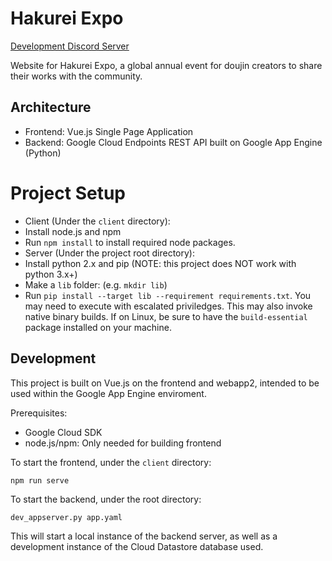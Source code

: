 # Hakurei Expo

[Development Discord Server](https://discord.gg/7drdA3j)

Website for Hakurei Expo, a global annual event for doujin creators to share
their works with the community.

## Architecture

 * Frontend: Vue.js Single Page Application
 * Backend: Google Cloud Endpoints REST API built on Google App Engine (Python)

# Project Setup

 * Client (Under the `client` directory):
  * Install node.js and npm
  * Run `npm install` to install required node packages.
 * Server (Under the project root directory):
  * Install python 2.x and pip (NOTE: this project does NOT work with python 3.x+)
  * Make a `lib` folder: (e.g. `mkdir lib`)
  * Run `pip install --target lib --requirement requirements.txt`. You may need
    to execute with escalated priviledges. This may also invoke native binary
    builds. If on Linux, be sure to have the `build-essential` package installed
    on your machine.

## Development

This project is built on Vue.js on the frontend and webapp2, intended to be used
within the Google App Engine enviroment.

Prerequisites:

 * Google Cloud SDK
 * node.js/npm: Only needed for building frontend

To start the frontend, under the `client` directory:

```
npm run serve
```

To start the backend, under the root directory:

```
dev_appserver.py app.yaml
```

This will start a local instance of the backend server, as well as a development
instance of the Cloud Datastore database used.
